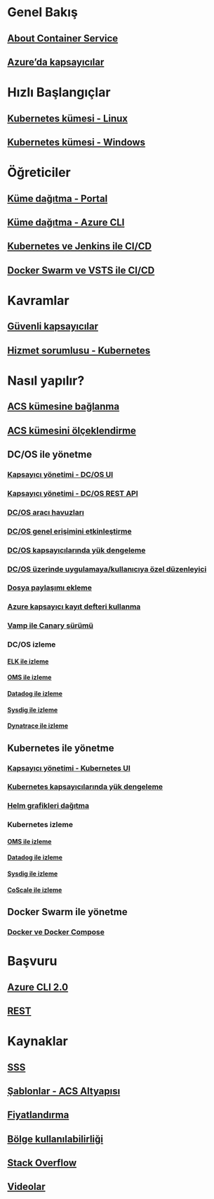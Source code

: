 # Genel Bakış
## [About Container Service](container-service-intro.md)
## [Azure’da kapsayıcılar](../virtual-machines/linux/containers.md?toc=%2fazure%2fcontainer-service%2ftoc.json)

# Hızlı Başlangıçlar
## [Kubernetes kümesi - Linux](container-service-kubernetes-walkthrough.md)
## [Kubernetes kümesi - Windows](container-service-kubernetes-windows-walkthrough.md)

# Öğreticiler
## [Küme dağıtma - Portal](container-service-deployment.md)
## [Küme dağıtma - Azure CLI](container-service-create-acs-cluster-cli.md)
## [Kubernetes ve Jenkins ile CI/CD](container-service-kubernetes-jenkins.md)
## [Docker Swarm ve VSTS ile CI/CD](container-service-docker-swarm-setup-ci-cd.md)

# Kavramlar
## [Güvenli kapsayıcılar](container-service-security.md)
## [Hizmet sorumlusu - Kubernetes](container-service-kubernetes-service-principal.md)

# Nasıl yapılır?
## [ACS kümesine bağlanma](container-service-connect.md)
## [ACS kümesini ölçeklendirme](container-service-scale.md)
## DC/OS ile yönetme
### [Kapsayıcı yönetimi - DC/OS UI](container-service-mesos-marathon-ui.md)
### [Kapsayıcı yönetimi - DC/OS REST API](container-service-mesos-marathon-rest.md)
### [DC/OS aracı havuzları](container-service-dcos-agents.md)
### [DC/OS genel erişimini etkinleştirme](container-service-enable-public-access.md)
### [DC/OS kapsayıcılarında yük dengeleme](container-service-load-balancing.md)
### [DC/OS üzerinde uygulamaya/kullanıcıya özel düzenleyici](container-service-application-specific-marathon.md)
### [Dosya paylaşımı ekleme](container-service-dcos-fileshare.md)
### [Azure kapsayıcı kayıt defteri kullanma](container-service-dcos-acr.md)
### [Vamp ile Canary sürümü](container-service-dcos-vamp-canary-release.md)
### DC/OS izleme
#### [ELK ile izleme](container-service-monitoring-elk.md)
#### [OMS ile izleme](container-service-monitoring-oms.md)
#### [Datadog ile izleme](container-service-monitoring.md)
#### [Sysdig ile izleme](container-service-monitoring-sysdig.md)
#### [Dynatrace ile izleme](container-service-monitoring-dynatrace.md)
## Kubernetes ile yönetme
### [Kapsayıcı yönetimi - Kubernetes UI](container-service-kubernetes-ui.md)
### [Kubernetes kapsayıcılarında yük dengeleme](container-service-kubernetes-load-balancing.md)
### [Helm grafikleri dağıtma](container-service-kubernetes-helm.md)
### Kubernetes izleme
#### [OMS ile izleme](container-service-kubernetes-oms.md)
#### [Datadog ile izleme](container-service-kubernetes-datadog.md)
#### [Sysdig ile izleme](container-service-kubernetes-sysdig.md)
#### [CoScale ile izleme](container-service-kubernetes-coscale.md)
## Docker Swarm ile yönetme
### [Docker ve Docker Compose](container-service-docker-swarm.md)

# Başvuru
## [Azure CLI 2.0](/cli/azure/acs)
## [REST](/rest/api/compute/containerservices)

# Kaynaklar
## [SSS](container-service-faq.md)
## [Şablonlar - ACS Altyapısı](https://github.com/Azure/acs-engine)
## [Fiyatlandırma](https://azure.microsoft.com/pricing/details/container-service/)
## [Bölge kullanılabilirliği](https://azure.microsoft.com/regions/services/)
## [Stack Overflow](http://stackoverflow.com/questions/tagged/azure-container-service)
## [Videolar](https://azure.microsoft.com/resources/videos/index/?services=container-service&sort=newest)

